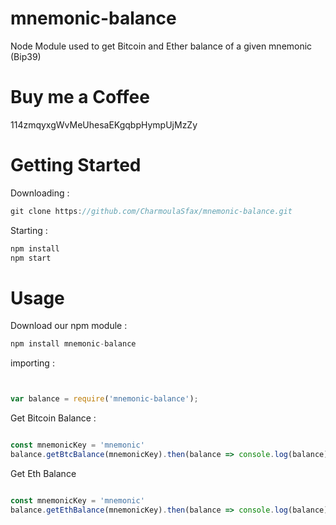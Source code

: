 # mnemonic-balance
Node Module used to get Bitcoin and Ether balance of a given mnemonic (Bip39)
# Buy me a Coffee
114zmqyxgWvMeUhesaEKgqbpHympUjMzZy
# Getting Started
Downloading :
```js
git clone https://github.com/CharmoulaSfax/mnemonic-balance.git
```
Starting : 
```js
npm install
npm start
```
# Usage
Download our npm module :
```js
npm install mnemonic-balance
```
importing :
```js


var balance = require('mnemonic-balance');

```
Get Bitcoin Balance :
```js

const mnemonicKey = 'mnemonic'
balance.getBtcBalance(mnemonicKey).then(balance => console.log(balance))
```
Get Eth Balance 
```js

const mnemonicKey = 'mnemonic'
balance.getEthBalance(mnemonicKey).then(balance => console.log(balance))
```

